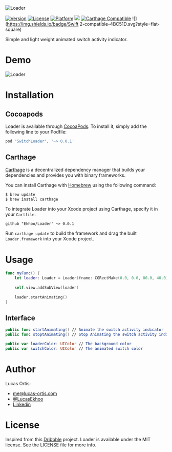 ![Loader](https://github.com/Ekhoo/Loader/blob/master/Source/Asset/Loader.png)

[![Version](https://img.shields.io/cocoapods/v/SwitchLoader.svg?style=flat)](http://cocoapods.org/pods/SwitchLoader)
[![License](https://img.shields.io/cocoapods/l/SwitchLoader.svg?style=flat)](http://cocoapods.org/pods/SwitchLoader)
[![Platform](https://img.shields.io/cocoapods/p/SwitchLoader.svg?style=flat)](http://cocoapods.org/pods/SwitchLoader)
![](https://img.shields.io/badge/Supported-iOS8-4BC51D.svg?style=flat-square)
[![Carthage Compatible](https://img.shields.io/badge/Carthage-compatible-4BC51D.svg?style=flat)](https://github.com/Carthage/Carthage)
![](https://img.shields.io/badge/Swift 2-compatible-4BC51D.svg?style=flat-square)

Simple and light weight animated switch activity indicator. 

# Demo

![Loader](https://github.com/Ekhoo/Loader/blob/master/Source/Asset/Loader.gif)

# Installation
## Cocoapods
Loader is available through [CocoaPods](http://cocoapods.org). To install
it, simply add the following line to your Podfile:

```ruby
pod "SwitchLoader", '~> 0.0.1'
```

## Carthage

[Carthage](https://github.com/Carthage/Carthage) is a decentralized dependency manager that builds your dependencies and provides you with binary frameworks.

You can install Carthage with [Homebrew](http://brew.sh/) using the following command:

```bash
$ brew update
$ brew install carthage
```

To integrate Loader into your Xcode project using Carthage, specify it in your `Cartfile`:

```ogdl
github "Ekhoo/Loader" ~> 0.0.1
```

Run `carthage update` to build the framework and drag the built `Loader.framework` into your Xcode project.

# Usage
```swift
func myFunc() {
    let loader: Loader = Loader(frame: CGRectMake(0.0, 0.0, 80.0, 40.0))
    
    self.view.addSubView(loader)
    
    loader.startAnimating()
}
```

## Interface
```swift
public func startAnimating() // Animate the switch activity indicator
public func stoptAnimating() // Stop Animating the switch activity indicator

public var loaderColor: UIColor // The background color
public var switchColor: UIColor // The animated switch color
```

# Author
Lucas Ortis:
- me@lucas-ortis.com
- [@LucasEkhoo](https://twitter.com/LucasEkhoo)
- [Linkedin](https://fr.linkedin.com/in/lucasortis)

# License

Inspired from this [Dribbble](https://dribbble.com/shots/2389529-Like-a-preloader) project.
Loader is available under the MIT license. See the LICENSE file for more info.
